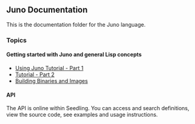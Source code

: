 ## Juno Documentation

This is the documentation folder for the Juno language.  

### Topics

#### Getting started with Juno and general Lisp concepts
* [Using Juno Tutorial - Part 1](tutorial.md)
* [Tutorial - Part 2](tutorial_part_2.md)
* [Building Binaries and Images](building_images.md)


#### API
The API is online within Seedling.  You can access and search definitions, view the source code, see examples and usage instructions. 

